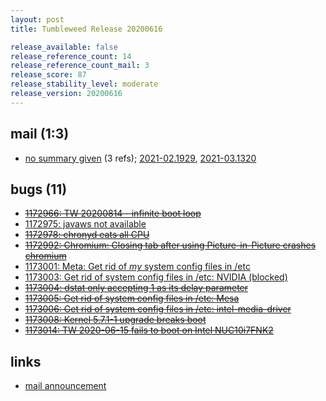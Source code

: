 ```yaml
---
layout: post
title: Tumbleweed Release 20200616

release_available: false
release_reference_count: 14
release_reference_count_mail: 3
release_score: 87
release_stability_level: moderate
release_version: 20200616
---
```


## mail (1:3)

- [no summary given](https://github.com/boombatower/tumbleweed-review/issues/10) (3 refs); [2021-02.1929](https://github.com/boombatower/tumbleweed-review/issues/10), [2021-03.1320](https://github.com/boombatower/tumbleweed-review/issues/10)

## bugs (11)

<!--more-->

- ~~[1172966: TW 20200814 - infinite boot loop](https://bugzilla.opensuse.org/show_bug.cgi?id=1172966)~~
- [1172975: javaws not available](https://bugzilla.opensuse.org/show_bug.cgi?id=1172975)
- ~~[1172978: chronyd eats all CPU](https://bugzilla.opensuse.org/show_bug.cgi?id=1172978)~~
- ~~[1172992: Chromium: Closing tab after using Picture-in-Picture crashes chromium](https://bugzilla.opensuse.org/show_bug.cgi?id=1172992)~~
- [1173001: Meta: Get rid of *my* system config files in /etc](https://bugzilla.opensuse.org/show_bug.cgi?id=1173001)
- [1173003: Get rid of system config files in /etc: NVIDIA (blocked)](https://bugzilla.opensuse.org/show_bug.cgi?id=1173003)
- ~~[1173004: dstat only accepting 1 as its delay parameter](https://bugzilla.opensuse.org/show_bug.cgi?id=1173004)~~
- ~~[1173005: Get rid of system config files in /etc: Mesa](https://bugzilla.opensuse.org/show_bug.cgi?id=1173005)~~
- ~~[1173006: Get rid of system config files in /etc: intel-media-driver](https://bugzilla.opensuse.org/show_bug.cgi?id=1173006)~~
- ~~[1173008: Kernel 5.7.1-1 upgrade breaks boot](https://bugzilla.opensuse.org/show_bug.cgi?id=1173008)~~
- ~~[1173014: TW 2020-06-15 fails to boot on Intel NUC10i7FNK2](https://bugzilla.opensuse.org/show_bug.cgi?id=1173014)~~



## links

- [mail announcement](https://github.com/boombatower/tumbleweed-review/issues/10)
